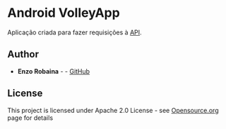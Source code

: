 # Android VolleyApp
Aplicação criada para fazer requisições à [API](https://github.com/EnzoRobaina/djangorest-androidapi).

## Author

* **Enzo Robaina** -  - [GitHub](https://github.com/EnzoRobaina)

## License

This project is licensed under Apache 2.0 License - see [Opensource.org](https://opensource.org/licenses/Apache-2.0) page for details
